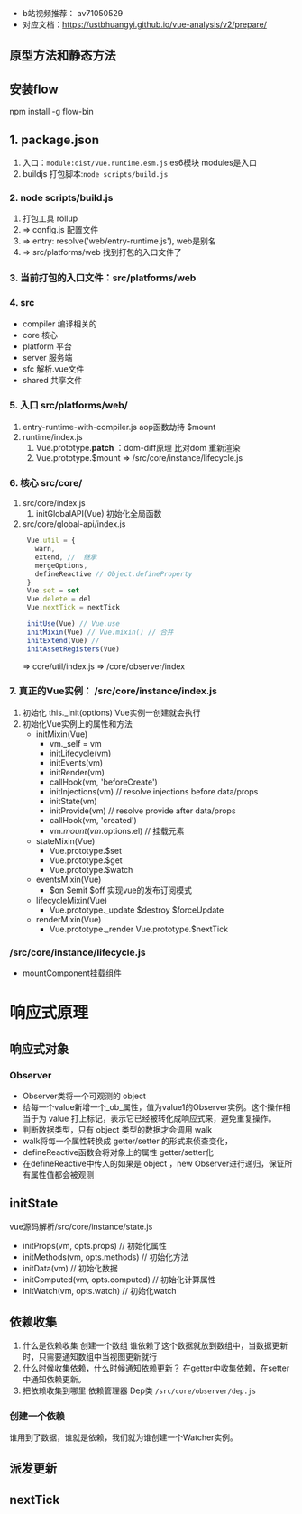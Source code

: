 - b站视频推荐： av71050529
- 对应文档：https://ustbhuangyi.github.io/vue-analysis/v2/prepare/

## 原型方法和静态方法


## 安装flow
npm install -g flow-bin

## 1. package.json 
1. 入口：`module:dist/vue.runtime.esm.js` es6模块 modules是入口 
2. buildjs 打包脚本:`node scripts/build.js`
### 2. node scripts/build.js
1. 打包工具 rollup
2. => config.js 配置文件
3. => entry: resolve('web/entry-runtime.js'),  web是别名
4. => src/platforms/web 找到打包的入口文件了
### 3. 当前打包的入口文件：src/platforms/web

### 4. src
- compiler 编译相关的
- core 核心
- platform 平台
- server 服务端
- sfc 解析.vue文件
- shared 共享文件

### 5. 入口 src/platforms/web/
1. entry-runtime-with-compiler.js   aop函数劫持  $mount
2. runtime/index.js
   1. Vue.prototype.__patch__  ：dom-diff原理 比对dom 重新渲染 
   2. Vue.prototype.$mount => /src/core/instance/lifecycle.js

### 6. 核心 src/core/
1. src/core/index.js
   1. initGlobalAPI(Vue) 初始化全局函数
2. src/core/global-api/index.js
   ```js
    Vue.util = {
      warn,
      extend, //  继承
      mergeOptions,
      defineReactive // Object.defineProperty
    }
    Vue.set = set
    Vue.delete = del
    Vue.nextTick = nextTick

    initUse(Vue) // Vue.use
    initMixin(Vue) // Vue.mixin() // 合并
    initExtend(Vue) // 
    initAssetRegisters(Vue)
   ```
   => core/util/index.js  =>  /core/observer/index
### 7. 真正的Vue实例： /src/core/instance/index.js

1. 初始化 this._init(options) Vue实例一创建就会执行
2. 初始化Vue实例上的属性和方法
   - initMixin(Vue)
      - vm._self = vm
      - initLifecycle(vm)
      - initEvents(vm)
      - initRender(vm)
      - callHook(vm, 'beforeCreate')
      - initInjections(vm) // resolve injections before data/props
      - initState(vm)
      - initProvide(vm) // resolve provide after data/props
      - callHook(vm, 'created')
      -  vm.$mount(vm.$options.el) // 挂载元素
   - stateMixin(Vue)
     - Vue.prototype.$set
     - Vue.prototype.$get
     - Vue.prototype.$watch
   - eventsMixin(Vue)
     - $on $emit $off 实现vue的发布订阅模式
   - lifecycleMixin(Vue)
     - Vue.prototype._update   $destroy  $forceUpdate  
   - renderMixin(Vue)
     - Vue.prototype._render  Vue.prototype.$nextTick


### /src/core/instance/lifecycle.js
- mountComponent挂载组件


# 响应式原理

## 响应式对象
### Observer
- Observer类将一个可观测的 object
- 给每一个value新增一个_ob_属性，值为value1的Observer实例。这个操作相当于为 value 打上标记，表示它已经被转化成响应式来，避免重复操作。
- 判断数据类型，只有 object 类型的数据才会调用 walk
- walk将每一个属性转换成 getter/setter 的形式来侦查变化，
- defineReactive函数会将对象上的属性 getter/setter化
- 在defineReactive中传人的如果是 object ，new Observer进行递归，保证所有属性值都会被观测

## initState 
vue源码解析/src/core/instance/state.js
- initProps(vm, opts.props) // 初始化属性
- initMethods(vm, opts.methods) // 初始化方法
- initData(vm)  // 初始化数据
- initComputed(vm, opts.computed) // 初始化计算属性
- initWatch(vm, opts.watch) // 初始化watch
## 依赖收集
1. 什么是依赖收集
  创建一个数组 谁依赖了这个数据就放到数组中，当数据更新时，只需要通知数组中当视图更新就行
2. 什么时候收集依赖，什么时候通知依赖更新？
   在getter中收集依赖，在setter中通知依赖更新。
3. 把依赖收集到哪里
   依赖管理器 Dep类 `/src/core/observer/dep.js`
### 创建一个依赖 
谁用到了数据，谁就是依赖，我们就为谁创建一个Watcher实例。

## 派发更新

## nextTick

